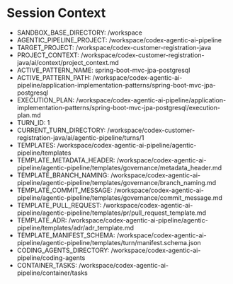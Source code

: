 # Session Context

- SANDBOX_BASE_DIRECTORY: /workspace
- AGENTIC_PIPELINE_PROJECT: /workspace/codex-agentic-ai-pipeline
- TARGET_PROJECT: /workspace/codex-customer-registration-java
- PROJECT_CONTEXT: /workspace/codex-customer-registration-java/ai/context/project_context.md
- ACTIVE_PATTERN_NAME: spring-boot-mvc-jpa-postgresql
- ACTIVE_PATTERN_PATH: /workspace/codex-agentic-ai-pipeline/application-implementation-patterns/spring-boot-mvc-jpa-postgresql
- EXECUTION_PLAN: /workspace/codex-agentic-ai-pipeline/application-implementation-patterns/spring-boot-mvc-jpa-postgresql/execution-plan.md
- TURN_ID: 1
- CURRENT_TURN_DIRECTORY: /workspace/codex-customer-registration-java/ai/agentic-pipeline/turns/1
- TEMPLATES: /workspace/codex-agentic-ai-pipeline/agentic-pipeline/templates
- TEMPLATE_METADATA_HEADER: /workspace/codex-agentic-ai-pipeline/agentic-pipeline/templates/governance/metadata_header.md
- TEMPLATE_BRANCH_NAMING: /workspace/codex-agentic-ai-pipeline/agentic-pipeline/templates/governance/branch_naming.md
- TEMPLATE_COMMIT_MESSAGE: /workspace/codex-agentic-ai-pipeline/agentic-pipeline/templates/governance/commit_message.md
- TEMPLATE_PULL_REQUEST: /workspace/codex-agentic-ai-pipeline/agentic-pipeline/templates/pr/pull_request_template.md
- TEMPLATE_ADR: /workspace/codex-agentic-ai-pipeline/agentic-pipeline/templates/adr/adr_template.md
- TEMPLATE_MANIFEST_SCHEMA: /workspace/codex-agentic-ai-pipeline/agentic-pipeline/templates/turn/manifest.schema.json
- CODING_AGENTS_DIRECTORY: /workspace/codex-agentic-ai-pipeline/coding-agents
- CONTAINER_TASKS: /workspace/codex-agentic-ai-pipeline/container/tasks
